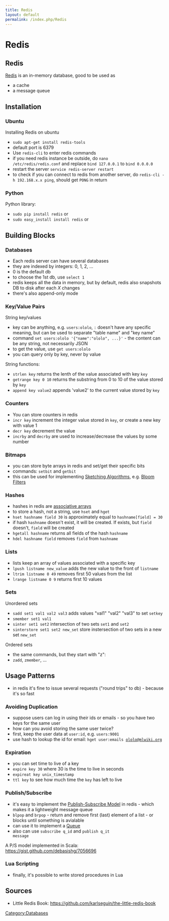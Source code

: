 ```yaml
---
title: Redis
layout: default
permalink: /index.php/Redis
---
```


# Redis

## Redis
[Redis](http://redis.io/) is an in-memory database, good to be used as 
- a cache
- a message queue


## Installation
### Ubuntu
Installing Redis on ubuntu

- <code>sudo apt-get install redis-tools</code>
- default port is 6379
- Use <code>redis-cli</code> to enter redis commands 
- if you need redis instance be outside, do <code>nano /etc/redis/redis.conf</code>  and replace <code>bind 127.0.0.1</code> to <code>bind 0.0.0.0</code>
- restart the server <code>service redis-server restart</code>
- to check if you can connect to redis from another server, do <code>redis-cli -h 192.168.x.x ping</code>, should get <code>PONG</code> in return


### Python
Python library: 

- <code>sudo pip install redis</code> or
- <code>sudo easy_install install redis</code> or


## Building Blocks
### Databases
- Each redis server can have several databases
- they are indexed by integers: 0, 1, 2, ...
- 0 is the default db
- to choose the 1st db, use <code>select 1</code>
- redis keeps all the data in memory, but by default, redis also snapshots DB to disk after each $X$ changes 
- there's also append-only mode


### Key/Value Pairs
String key/values
- key can be anything, e.g. <code>users:ololo</code>, <code>:</code> doesn't have any specific meaning, but can be used to separate "table name" and "key name"
- command <code>set users:ololo '{"name":"ololo", ...}'</code> - the content can be any string, not necessarily JSON
- to get the value, use <code>get users:ololo</code>
- you can query only by key, never by value 


String functions:
- <code>strlen key</code> returns the lenth of the value associated with key <code>key</code>
- <code>getrange key 0 10</code> returns the substring from 0 to 10 of the value stored by <code>key</code>
- <code>append key value2</code> appends 'value2' to the current value stored by <code>key</code>


### Counters
- You can store counters in redis 
- <code>incr key</code> increment the integer value stored in <code>key</code>, or create a new key with value 1
- <code>decr key</code> decrement the value
- <code>incrby</code> and <code>decrby</code> are used to increase/decrease the values by some number


### Bitmaps
- you can store byte arrays in redis and set/get their specific bits
- commands: <code>setbit</code> and <code>getbit</code>
- this can be used for implementing [Sketching Algorithms](Sketching_Algorithms), e.g. [Bloom Filters](Bloom_Filters)


### Hashes
- hashes in redis are [associative arrays](Hash_Tables)
- to store a hash, not a string, use <code>hset</code> and <code>hget</code>
- <code>hset hashname field 30</code> is approximately equal to <code>hashname[field] = 30</code>
- if hash <code>hashname</code> doesn't exist, it will be created. If exists, but <code>field</code> doesn't, <code>field</code> will be created
- <code>hgetall hashname</code> returns all fields of the hash <code>hashname</code>
- <code>hdel hashname field</code> removes <code>field</code> from <code>hashname</code>


### Lists
- lists keep an array of values associated with a specific key
- <code>lpush listname new_value</code> adds the new value to the front of <code>listname</code>
- <code>ltrim listname 0 49</code> removes first 50 values from the list
- <code>lrange listname 0 9</code> returns first 10 values


### Sets
Unordered sets
- <code>sadd set1 val1 val2 val3</code> adds values "val1" "val2" "val3" to set <code>setkey</code>
- <code>smember set1 val1</code>
- <code>sinter set1 set2</code> intersection of two sets <code>set1</code> and <code>set2</code>
- <code>sinterstore set1 set2 new_set</code> store instersection of two sets in a new set <code>new_set</code>


Ordered sets
- the same commands, but they start with "z":
- <code>zadd</code>, <code>zmember</code>, ...


## Usage Patterns
- in redis it's fine to issue several requests ("round trips" to db) - because it's so fast 


### Avoiding Duplication
- suppose users can log in using their ids or emails - so you have two keys for the same user
- how can you avoid storing the same user twice? 
- first, keep the user data at <code>user:id</code>, e.g. <code>users:9001</code>
- use hash to lookup the id for email: <code>hget user:emails ololo@mlwiki.org</code>


### Expiration
- you can set time to live of a key 
- <code>expire key 30</code> where 30 is the time to live in seconds 
- <code>expireat key unix_timestamp</code>
- <code>ttl key</code> to see how much time the <code>key</code> has left to live


### Publish/Subscribe
- it's easy to implement the [Publish-Subscribe Model](Publish-Subscribe_Model) in redis - which makes it a lightweight message queue
- <code>blpop</code> and <code>brpop</code> - return and remove first (last) element of a list - or blocks until something is avialable 
- can use it to implement a [Queue](Queue)
- also can use <code>subscribe q_id</code> and <code>publish q_it message</code>


A P/S model implemented in Scala: https://gist.github.com/debasishg/7056696



### Lua Scripting
- finally, it's possible to write stored procedures in Lua 


## Sources
- Little Redis Book: https://github.com/karlseguin/the-little-redis-book

[Category:Databases](Category_Databases)